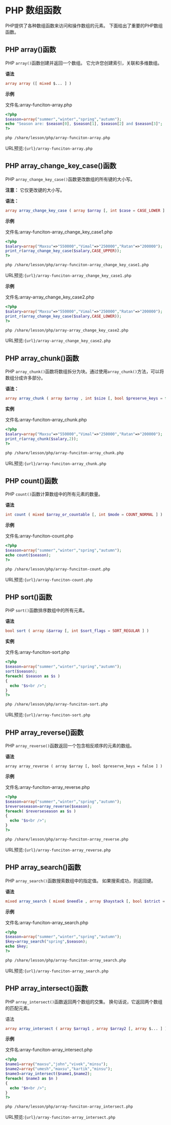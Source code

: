 # PHP 数组函数

PHP提供了各种数组函数来访问和操作数组的元素。 下面给出了重要的PHP数组函数。

## PHP array()函数

PHP `array()`函数创建并返回一个数组。 它允许您创建索引，关联和多维数组。

**语法**

```php
array array ([ mixed $... ] )
```

**示例**

文件名:array-funciton-array.php

```php
<?php    
$season=array("summer","winter","spring","autumn");    
echo "Season are: $season[0], $season[1], $season[2] and $season[3]";    
?>
```

```bash
php /share/lesson/php/array-funciton-array.php
```

URL预览:`{url}/array-funciton-array.php`

## PHP array_change_key_case()函数

PHP `array_change_key_case()`函数更改数组的所有键的大小写。

**注意：** 它仅更改键的大小写。

**语法：**

```php
array array_change_key_case ( array $array [, int $case = CASE_LOWER ] )
```

**示例**

文件名:array-funciton-array_change_key_case1.php

```php
<?php    
$salary=array("Maxsu"=>"550000","Vimal"=>"250000","Ratan"=>"200000");    
print_r(array_change_key_case($salary,CASE_UPPER));   
?>
```

```bash
php /share/lesson/php/array-funciton-array_change_key_case1.php
```

URL预览:`{url}/array-funciton-array_change_key_case1.php`

**示例**

文件名:array-array_change_key_case2.php

```php
<?php    
$salary=array("Maxsu"=>"550000","Vimal"=>"250000","Ratan"=>"200000");    
print_r(array_change_key_case($salary,CASE_LOWER));   
?>
```

```bash
php /share/lesson/php/array-array_change_key_case2.php
```

URL预览:`{url}/array-array_change_key_case2.php`

## PHP array_chunk()函数

PHP `array_chunk()`函数将数组拆分为块。通过使用`array_chunk()`方法，可以将数组分成许多部分。

**语法：**

```php
array array_chunk ( array $array , int $size [, bool $preserve_keys = false ] )
```

**实例**

文件名:array-funciton-array_chunk.php

```php
<?php    
$salary=array("Maxsu"=>"550000","Vimal"=>"250000","Ratan"=>"200000");    
print_r(array_chunk($salary,2));   
?>
```

```bash
php /share/lesson/php/array-funciton-array_chunk.php
```

URL预览:`{url}/array-funciton-array_chunk.php`

## PHP count()函数

PHP `count()`函数计算数组中的所有元素的数量。

**语法**

```php
int count ( mixed $array_or_countable [, int $mode = COUNT_NORMAL ] )
```

**示例**

文件名:array-funciton-count.php

```php
<?php    
$season=array("summer","winter","spring","autumn");    
echo count($season);    
?>
```

```bash
php /share/lesson/php/array-funciton-count.php
```

URL预览:`{url}/array-funciton-count.php`

## PHP sort()函数

PHP `sort()`函数排序数组中的所有元素。

**语法**

```php
bool sort ( array &$array [, int $sort_flags = SORT_REGULAR ] )
```

**实例**

文件名:array-funciton-sort.php

```php
<?php    
$season=array("summer","winter","spring","autumn");    
sort($season);  
foreach( $season as $s )    
{    
  echo "$s<br />";    
}    
?>
```

```bash
php /share/lesson/php/array-funciton-sort.php
```

URL预览:`{url}/array-funciton-sort.php`

## PHP array_reverse()函数

PHP `array_reverse()`函数返回一个包含相反顺序的元素的数组。

**语法**

```
array array_reverse ( array $array [, bool $preserve_keys = false ] )
```

**示例**

文件名:array-funciton-array_reverse.php

```php
<?php    
$season=array("summer","winter","spring","autumn");    
$reverseseason=array_reverse($season);  
foreach( $reverseseason as $s )    
{    
  echo "$s<br />";    
}    
?>
```

```bash
php /share/lesson/php/array-funciton-array_reverse.php
```

URL预览:`{url}/array-funciton-array_reverse.php`

## PHP array_search()函数

PHP `array_search()`函数搜索数组中的指定值。 如果搜索成功，则返回键。

**语法**

```php
mixed array_search ( mixed $needle , array $haystack [, bool $strict = false ] )
```

**示例**

文件名:array-funciton-array_search.php

```php
<?php    
$season=array("summer","winter","spring","autumn");    
$key=array_search("spring",$season);  
echo $key;    
?>
```

```bash
php /share/lesson/php/array-funciton-array_search.php
```

URL预览:`{url}/array-funciton-array_search.php`

## PHP array_intersect()函数

PHP `array_intersect()`函数返回两个数组的交集。 换句话说，它返回两个数组的匹配元素。

语法

```php
array array_intersect ( array $array1 , array $array2 [, array $... ] )
```

**示例**

文件名:array-funciton-array_intersect.php

```php
<?php    
$name1=array("maxsu","john","vivek","minsu");    
$name2=array("umesh","maxsu","kartik","minsu");    
$name3=array_intersect($name1,$name2);  
foreach( $name3 as $n )    
{    
  echo "$n<br />";    
}    
?>
```

```bash
php /share/lesson/php/array-funciton-array_intersect.php
```

URL预览:`{url}/array-funciton-array_intersect.php`